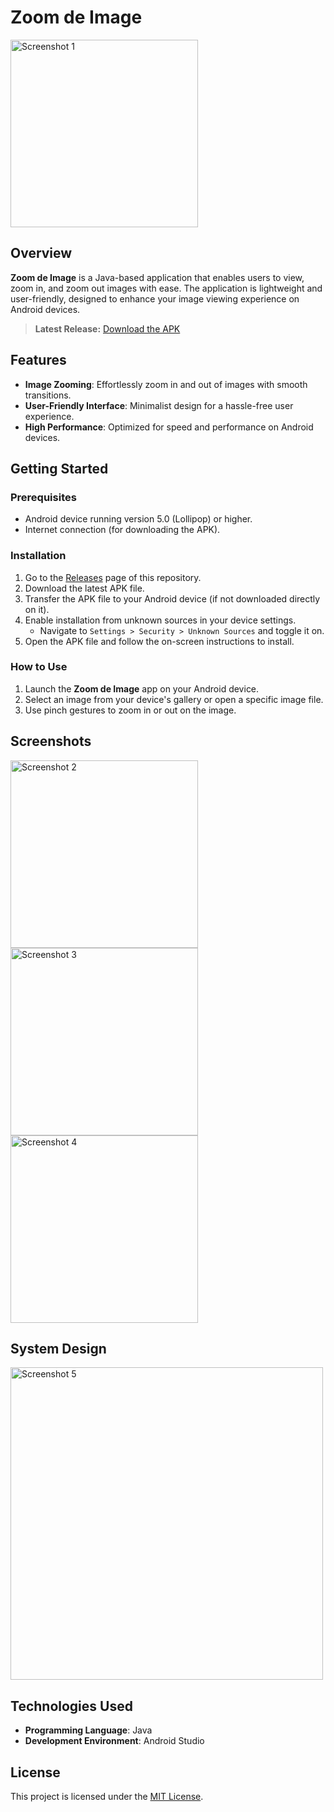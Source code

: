 # Zoom de Image

<img src="n1.jpg" alt="Screenshot 1" width="300">

## Overview

**Zoom de Image** is a Java-based application that enables users to view, zoom in, and zoom out images with ease. The application is lightweight and user-friendly, designed to enhance your image viewing experience on Android devices.

> **Latest Release:** [Download the APK](https://github.com/PhenomSG/Zoom-de-Image/releases)

## Features

- **Image Zooming**: Effortlessly zoom in and out of images with smooth transitions.
- **User-Friendly Interface**: Minimalist design for a hassle-free user experience.
- **High Performance**: Optimized for speed and performance on Android devices.

## Getting Started

### Prerequisites

- Android device running version 5.0 (Lollipop) or higher.
- Internet connection (for downloading the APK).

### Installation

1. Go to the [Releases](https://github.com/PhenomSG/Zoom-de-Image/releases) page of this repository.
2. Download the latest APK file.
3. Transfer the APK file to your Android device (if not downloaded directly on it).
4. Enable installation from unknown sources in your device settings.
   - Navigate to `Settings > Security > Unknown Sources` and toggle it on.
5. Open the APK file and follow the on-screen instructions to install.

### How to Use

1. Launch the **Zoom de Image** app on your Android device.
2. Select an image from your device's gallery or open a specific image file.
3. Use pinch gestures to zoom in or out on the image.

## Screenshots

<img src="n2.jpg" alt="Screenshot 2" width="300">
<img src="n3.jpg" alt="Screenshot 3" width="300">
<img src="n4.jpg" alt="Screenshot 4" width="300">

## System Design
<img src="system_design.png" alt="Screenshot 5" width="500">

## Technologies Used

- **Programming Language**: Java
- **Development Environment**: Android Studio

## License

This project is licensed under the [MIT License](LICENSE).

